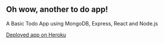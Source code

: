 ## Oh wow, another to do app!

A Basic Todo App using MongoDB, Express, React and Node.js


[Deployed app on Heroku](https://mytodonotes.herokuapp.com/)


